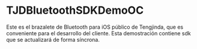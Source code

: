 # TJDBluetoothSDKDemoOC

Este es el brazalete de Bluetooth para iOS público de Tengjinda, que es conveniente para el desarrollo del cliente. Esta demostración contiene sdk que se actualizará de forma síncrona.

